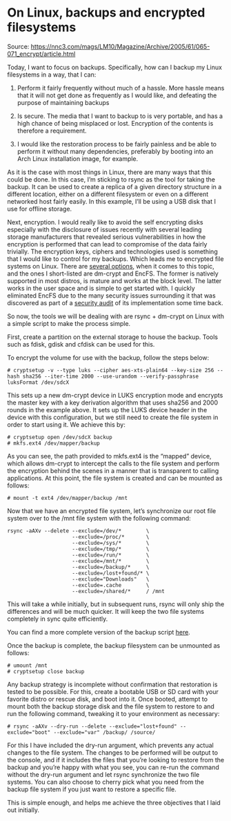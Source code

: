 
# On Linux, backups and encrypted filesystems

Source: https://nnc3.com/mags/LM10/Magazine/Archive/2005/61/065-071_encrypt/article.html

Today, I want to focus on backups. Specifically, how can I backup my Linux filesystems in a way, that I can:

1. Perform it fairly frequently without much of a hassle. More hassle means that it will not get done as frequently as I would like, and defeating the purpose of maintaining backups

1. Is secure. The media that I want to backup to is very portable, and has a high chance of being misplaced or lost. Encryption of the contents is therefore a requirement.

1. I would like the restoration process to be fairly painless and be able to perform it without many dependencies, preferably by booting into an Arch Linux installation image, for example.

As it is the case with most things in Linux, there are many ways that this could be done. In this case, I’m sticking to rsync as the tool for taking the backup. It can be used to create a replica of a given directory structure in a different location, either on a different filesystem or even on a different networked host fairly easily. In this example, I’ll be using a USB disk that I use for offline storage.

Next, encryption. I would really like to avoid the self encrypting disks especially with the disclosure of issues recently with several leading storage manufacturers that revealed serious vulnerabilities in how the encryption is performed that can lead to compromise of the data fairly trivially. The encryption keys, ciphers and technologies used is something that I would like to control for my backups. Which leads me to encrypted file systems on Linux. There are [several options](https://wiki.archlinux.org/index.php/disk_encryption), when it comes to this topic, and the ones I short-listed are dm-crypt and EncFS. The former is natively supported in most distros, is mature and works at the block level. The latter works in the user space and is simple to get started with. I quickly eliminated EncFS due to the many security issues surrounding it that was discovered as part of a [security audit](https://defuse.ca/audits/encfs.htm) of its implementation some time back.

So now, the tools we will be dealing with are rsync + dm-crypt on Linux with a simple script to make the process simple.

First, create a partition on the external storage to house the backup. Tools such as fdisk, gdisk and cfdisk can be used for this.

To encrypt the volume for use with the backup, follow the steps below:

    # cryptsetup -v --type luks --cipher aes-xts-plain64 --key-size 256 --hash sha256 --iter-time 2000 --use-urandom --verify-passphrase luksFormat /dev/sdcX

This sets up a new dm-crypt device in LUKS encryption mode and encrypts the master key with a key derivation algorithm that uses sha256 and 2000 rounds in the example above. It sets up the LUKS device header in the device with this configuration, but we still need to create the file system in order to start using it. We achieve this by:

    # cryptsetup open /dev/sdcX backup
    # mkfs.ext4 /dev/mapper/backup

As you can see, the path provided to mkfs.ext4 is the “mapped” device, which allows dm-crypt to intercept the calls to the file system and perform the encryption behind the scenes in a manner that is transparent to calling applications. At this point, the file system is created and can be mounted as follows:

    # mount -t ext4 /dev/mapper/backup /mnt

Now that we have an encrypted file system, let’s synchronize our root file system over to the /mnt file system with the following command:

    rsync -aAXv --delete --exclude=/dev/*        \
                         --exclude=/proc/*       \
                         --exclude=/sys/*        \
                         --exclude=/tmp/*        \
                         --exclude=/run/*        \
                         --exclude=/mnt/*        \
                         --exclude=/backup/*     \
                         --exclude=/lost+found/* \
                         --exclude="Downloads"   \
                         --exclude=.cache        \
                         --exclude=/shared/*     / /mnt

This will take a while initially, but in subsequent runs, rsync will only ship the differences and will be much quicker. It will keep the two file systems completely in sync quite efficiently.

You can find a more complete version of the backup script [here](https://github.com/aweeraman/arch_linux/blob/master/scripts/backup).

Once the backup is complete, the backup filesystem can be unmounted as follows:

    # umount /mnt
    # cryptsetup close backup

Any backup strategy is incomplete without confirmation that restoration is tested to be possible. For this, create a bootable USB or SD card with your favorite distro or rescue disk, and boot into it. Once booted, attempt to mount both the backup storage disk and the file system to restore to and run the following command, tweaking it to your environment as necessary:

    # rsync -aAXv --dry-run --delete --exclude="lost+found" --exclude="boot" --exclude="var" /backup/ /source/

For this I have included the dry-run argument, which prevents any actual changes to the file system. The changes to be performed will be output to the console, and if it includes the files that you’re looking to restore from the backup and you’re happy with what you see, you can re-run the command without the dry-run argument and let rsync synchronize the two file systems. You can also choose to cherry pick what you need from the backup file system if you just want to restore a specific file.

This is simple enough, and helps me achieve the three objectives that I laid out initially.
